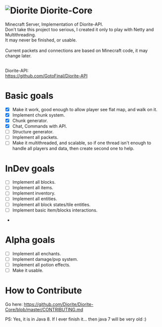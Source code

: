 # ![Diorite](http://hydra-media.cursecdn.com/minecraft.gamepedia.com/0/08/Diorite.png?version=b51c48a2486c6efd87f3ba9b13c8738a) Diorite-Core
Minecraft Server, Implementation of Diorite-API. <br>
Don't take this project too serious, I created it only to play with Netty and Multithreading. <br>
It may never be finished, or usable.<br><br>
Current packets and connections are based on Minecraft code, it may change later.<br><br>

Diorite-API: <br>
https://github.com/GotoFinal/Diorite-API

# Basic goals
- [x] Make it work, good enough to allow player see flat map, and walk on it.
- [x] Implement chunk system.
- [x] Chunk generator.
- [x] Chat, Commands with API.
- [ ] Structure generator.
- [ ] Implement all packets.
- [ ] Make it multithreaded, and scalable, so if one thread isn't enough to handle all players and data, then create second one to help.

# InDev goals
- [ ] Implement all blocks.
- [ ] Implement all items.
- [ ] Implement inventory.
- [ ] Implement all entities.
- [ ] Implement all block states/tile entitles.
- [ ] Implement basic item/blocks interactions.
- 
# Alpha goals
- [ ] Implement all enchants.
- [ ] Implement damage/pvp system.
- [ ] Implement all potion effects.
- [ ] Make it usable. 

# How to Contribute
Go here: https://github.com/Diorite/Diorite-Core/blob/master/CONTRIBUTING.md

PS: Yes, it is in Java 8. If I ever finish it... then java 7 will be very old :)
